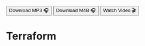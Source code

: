 <div class="download">
<a href="fh-cloud-computing-exercise-2-terraform.mp3"><button>Download MP3 🎧</button></a>
<a href="fh-cloud-computing-exercise-2-terraform.m4b"><button>Download M4B 🎧</button></a>
<a href="#"><button>Watch Video 🎬</button></a>
</div>

<h1>Terraform</h1>